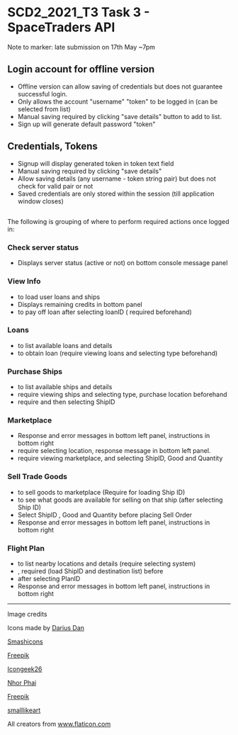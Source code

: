 # SCD2_2021_T3 Task 3 - SpaceTraders API

Note to marker: late submission on 17th May ~7pm

## Login account for offline version
- Offline version can allow saving of credentials but does not guarantee successful login.
- Only allows the account "username" "token" to be logged in (can be selected from list)
- Manual saving required by clicking "save details" button to add to list.
- Sign up will generate default password "token"

## Credentials, Tokens
- Signup will display generated token in token text field
- Manual saving required by clicking "save details"
- Allow saving details (any username - token string pair) but does not check for valid pair or not
- Saved credentials are only stored within the session (till application window closes)

## 
The following is grouping of where to perform required actions once logged in:

### Check server status
- Displays server status (active or not) on bottom console message panel

### View Info
- <Load Info> to load user loans and ships
- Displays remaining credits in bottom panel
- <Pay off loan> to pay off loan after selecting loanID (<Load Info> required beforehand)

### Loans
- <View Loans> to list available loans and details
- <Take Out Loan> to obtain loan (require viewing loans and selecting type beforehand)

### Purchase Ships
- <View Ships> to list available ships and details
- <Purchase Ship> require viewing ships and selecting type, purchase location beforehand
- <Purchase Ship Fuel> require <Load My Ships> and then selecting ShipID 
 
### Marketplace
- Response and error messages in bottom left panel, instructions in bottom right
- <View Marketplace> require selecting location, response message in bottom left panel.
- <Place Order> require viewing marketplace, <Load My Ships> and selecting ShipID, Good and Quantity

### Sell Trade Goods
- <Place Sell Order> to sell goods to marketplace (Require <Load My Ships> for loading Ship ID)
- <Load Cargos> to see what goods are available for selling on that ship (after selecting Ship ID)
- Select ShipID , Good and Quantity before placing Sell Order
- Response and error messages in bottom left panel, instructions in bottom right

### Flight Plan
- <View Nearby Planets> to list nearby locations and details (require selecting system)
- <View Nearby Planets>, <Load My Ships> required (load ShipID and destination list) before <Create Flight Plan>
- <View Flight Plan> after selecting PlanID
- Response and error messages in bottom left panel, instructions in bottom right


---

Image credits
<div>Icons made by 
 <a href="https://www.flaticon.com/authors/darius-dan" title="Darius Dan">Darius Dan</a> 
 
 <a href="https://www.flaticon.com/authors/smashicons" title="Smashicons">Smashicons</a> 
 
 <a href="https://www.freepik.com" title="Freepik">Freepik</a> 
 
 <a href="https://www.flaticon.com/authors/icongeek26" title="Icongeek26">Icongeek26</a> 
 
 <a href="https://www.flaticon.com/authors/nhor-phai" title="Nhor Phai">Nhor Phai</a>
 
 <a href="https://www.freepik.com" title="Freepik">Freepik</a>
 
 <a href="" title="smalllikeart">smalllikeart</a> 

All creators from <a href="https://www.flaticon.com/" title="Flaticon">www.flaticon.com</a></div>
 

